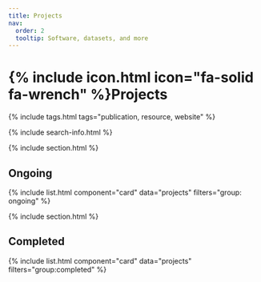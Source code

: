 ```yaml
---
title: Projects
nav:
  order: 2
  tooltip: Software, datasets, and more
---
```


# {% include icon.html icon="fa-solid fa-wrench" %}Projects


{% include tags.html tags="publication, resource, website" %}

{% include search-info.html %}

{% include section.html %}

## Ongoing

{% include list.html component="card" data="projects" filters="group: ongoing" %}

{% include section.html %}

## Completed

{% include list.html component="card" data="projects" filters="group:completed" %}
